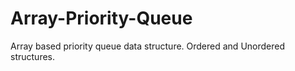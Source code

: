 # Array-Priority-Queue
Array based priority queue data structure. Ordered and Unordered structures.
